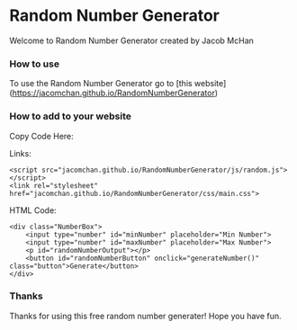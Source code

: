 # Random Number Generator
Welcome to Random Number Generator created by Jacob McHan

### How to use
To use the Random Number Generator go to [this website] (https://jacomchan.github.io/RandomNumberGenerator)

### How to add to your website
Copy Code Here:

Links:
```
<script src="jacomchan.github.io/RandomNumberGenerator/js/random.js"></script>
<link rel="stylesheet" href="jacomchan.github.io/RandomNumberGenerator/css/main.css">
```

HTML Code:
```
<div class="NumberBox">
    <input type="number" id="minNumber" placeholder="Min Number">
    <input type="number" id="maxNumber" placeholder="Max Number">
    <p id="randomNumberOutput"></p>
    <button id="randomNumberButton" onclick="generateNumber()" class="button">Generate</button>
</div>
```
### Thanks
Thanks for using this free random number generater! Hope you have fun.
